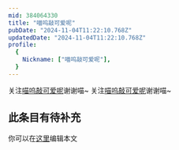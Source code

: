 ```yaml
---
mid: 384064330
title: "喵呜敲可爱呢"
pubDate: "2024-11-04T11:22:10.768Z"
updatedDate: "2024-11-04T11:22:10.768Z"
profile:
  {
    Nickname: ["喵呜敲可爱呢"],
  }
---
```


关注[喵呜敲可爱呢](https://space.bilibili.com/384064330)谢谢喵~ 关注[喵呜敲可爱呢](https://space.bilibili.com/384064330)谢谢喵~

## 此条目有待补充
你可以在[这里](https://github.com/Yuhanawa/VTuber.ICU/edit/master/src/content/v/喵呜敲可爱呢/index.md)编辑本文
